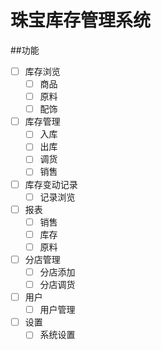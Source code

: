 # 珠宝库存管理系统

##功能



-[ ] 库存浏览
     -[ ] 商品
     -[ ] 原料
     -[ ] 配饰
-[ ] 库存管理
     -[ ] 入库
     -[ ] 出库
     -[ ] 调货
     -[ ] 销售
-[ ] 库存变动记录
     -[ ] 记录浏览
-[ ] 报表
     -[ ] 销售
     -[ ] 库存
     -[ ] 原料
-[ ] 分店管理
     -[ ] 分店添加
     -[ ] 分店调货
-[ ] 用户
     -[ ] 用户管理
-[ ] 设置
     -[ ] 系统设置